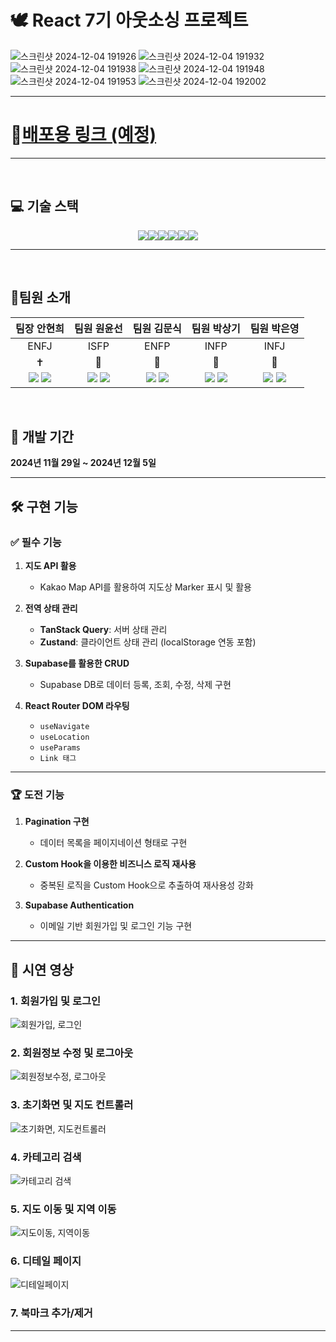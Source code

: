 # 🕊 React 7기 아웃소싱 프로젝트
![스크린샷 2024-12-04 191926](https://github.com/user-attachments/assets/8327b5b3-985b-4099-9414-3ae3111d946d)
![스크린샷 2024-12-04 191932](https://github.com/user-attachments/assets/535131d9-a596-4988-9ea2-1172cf9e5115)
![스크린샷 2024-12-04 191938](https://github.com/user-attachments/assets/9e4e6cfa-6a9e-4a5a-b6d1-5ed6fbd4e3ac)
![스크린샷 2024-12-04 191948](https://github.com/user-attachments/assets/88768929-b714-4c74-9fda-48fc99e24610)
![스크린샷 2024-12-04 191953](https://github.com/user-attachments/assets/6875210f-ae50-40fe-b447-f21f8c7ad1a4)
![스크린샷 2024-12-04 192002](https://github.com/user-attachments/assets/c352731b-6413-4c5e-bb5e-7aece0050167)

---

# 🔭[배포용 링크 (예정)]()

---

<br>

## 💻 기술 스택
<div style="display:flex; justify-content: center;">
  <img src="https://img.shields.io/badge/kakao map-yellow?style=for-the-badge">
  <img src="https://img.shields.io/badge/styled--components-DB7093?style=for-the-badge&logo=styled-components&logoColor=white">
  <img src="https://img.shields.io/badge/react--toastify-61DAFB?style=for-the-badge&logo=react&logoColor=black">
  <img src="https://img.shields.io/badge/supabase-232F3E?style=for-the-badge&logo=supabase&logoColor=white">
  <img src="https://img.shields.io/badge/tanstack--query-FF4154?style=for-the-badge&logo=tanstack&logoColor=white">
  <img src="https://img.shields.io/badge/zustand-blue?style=for-the-badge">
</div>

---
<br>

## 🥇팀원 소개

| 팀장 안현희  | 팀원 원윤선  | 팀원 김문식  | 팀원 박상기 | 팀원 박은영 |
| :-------------: | :-------------: | :-------------: | :-------------: | :-------------: |
| ENFJ  | ISFP  | ENFP  | INFP  | INFJ  |
| ✝️ | 🎨 | 🐻 | 🦊 | 🌸 |
| [<img src="https://img.shields.io/badge/github-181717?style=for-the-badge&logo=github&logoColor=white">](https://github.com/ahh0619) [<img src="https://img.shields.io/badge/velog-20C997?style=for-the-badge&logo=velog&logoColor=white">](https://velog.io/@hhyun19/posts) | [<img src="https://img.shields.io/badge/github-181717?style=for-the-badge&logo=github&logoColor=white">](https://github.com/WonYunSun) [<img src="https://img.shields.io/badge/velog-20C997?style=for-the-badge&logo=velog&logoColor=white">](https://velog.io/@sun4/posts) | [<img src="https://img.shields.io/badge/github-181717?style=for-the-badge&logo=github&logoColor=white">](https://github.com/kimmunsik20240905) [<img src="https://img.shields.io/badge/tistory-000000?style=for-the-badge&logo=tistory&logoColor=white">](https://myblog5750.tistory.com/) | [<img src="https://img.shields.io/badge/github-181717?style=for-the-badge&logo=github&logoColor=white">](https://github.com/adorable-otter) [<img src="https://img.shields.io/badge/notion-000000?style=for-the-badge&logo=notion&logoColor=white">](https://www.notion.so/TIL-111562ceba...) | [<img src="https://img.shields.io/badge/github-181717?style=for-the-badge&logo=github&logoColor=white">](https://github.com/euncloud) [<img src="https://img.shields.io/badge/tistory-000000?style=for-the-badge&logo=tistory&logoColor=white">](https://poohello.tistory.com/) |

<br>

## 📆 개발 기간
**2024년 11월 29일 ~ 2024년 12월 5일**

---

## 🛠️ 구현 기능

### ✅ 필수 기능
1. **지도 API 활용**
   - Kakao Map API를 활용하여 지도상 Marker 표시 및 활용

2. **전역 상태 관리**
   - **TanStack Query**: 서버 상태 관리
   - **Zustand**: 클라이언트 상태 관리 (localStorage 연동 포함)

3. **Supabase를 활용한 CRUD**
   - Supabase DB로 데이터 등록, 조회, 수정, 삭제 구현

4. **React Router DOM 라우팅**
     - `useNavigate`
     - `useLocation`
     - `useParams`
     - `Link 태그`

---

### 🏆 도전 기능
1. **Pagination 구현**
   - 데이터 목록을 페이지네이션 형태로 구현

2. **Custom Hook을 이용한 비즈니스 로직 재사용**
   - 중복된 로직을 Custom Hook으로 추출하여 재사용성 강화

3. **Supabase Authentication**
   - 이메일 기반 회원가입 및 로그인 기능 구현

---

## 🎥 시연 영상

### 1. 회원가입 및 로그인
![회원가입, 로그인](https://github.com/user-attachments/assets/9ccb11ef-d2a4-4a69-b558-81af45587db1)

### 2. 회원정보 수정 및 로그아웃
![회원정보수정, 로그아웃](https://github.com/user-attachments/assets/d708d7d0-a400-4e69-9988-9b25bc0848eb)

### 3. 초기화면 및 지도 컨트롤러
![초기화면, 지도컨트롤러](https://github.com/user-attachments/assets/7fa1c910-f755-4eec-81ad-0a7be33c9335)

### 4. 카테고리 검색
![카테고리 검색](https://github.com/user-attachments/assets/809928da-98bd-4cb4-a7c3-e5afa344e284)

### 5. 지도 이동 및 지역 이동
![지도이동, 지역이동](https://github.com/user-attachments/assets/cad98612-fbc4-4b4f-b6b4-2b1e2c97a3fd)

### 6. 디테일 페이지
![디테일페이지](https://github.com/user-attachments/assets/ed57157e-cfdf-4830-805b-ba2109f98ad1)

### 7. 북마크 추가/제거

---
